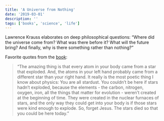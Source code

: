 ```yaml
---
title: 'A Universe from Nothing'
date: '2019-03-01'
description: ''
tags: ['books', 'science', 'life']
---
```


Lawrence Krauss elaborates on deep philosophical questions: “Where did the universe come from? What was there before it? What will the future bring? And finally, why is there something rather than nothing?”

Favorite quotes from the [book](https://amzn.eu/aWEKRyG):

> “The amazing thing is that every atom in your body came from a star that exploded. And, the atoms in your left hand probably came from a different star than your right hand. It really is the most poetic thing I know about physics: You are all stardust. You couldn’t be here if stars hadn’t exploded, because the elements - the carbon, nitrogen, oxygen, iron, all the things that matter for evolution - weren’t created at the beginning of time. They were created in the nuclear furnaces of stars, and the only way they could get into your body is if those stars were kind enough to explode. So, forget Jesus. The stars died so that you could be here today.”
